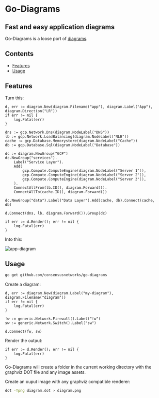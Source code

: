 # Go-Diagrams

## Fast and easy application diagrams

Go-Diagrams is a loose port of [diagrams](https://github.com/mingrammer/diagrams).

## Contents

- [Features](#features)
- [Usage](#usage)

## Features

Turn this:

```golang
d, err := diagram.New(diagram.Filename("app"), diagram.Label("App"), diagram.Direction("LR"))
if err != nil {
    log.Fatal(err)
}

dns := gcp.Network.Dns(diagram.NodeLabel("DNS"))
lb := gcp.Network.LoadBalancing(diagram.NodeLabel("NLB"))
cache := gcp.Database.Memorystore(diagram.NodeLabel("Cache"))
db := gcp.Database.Sql(diagram.NodeLabel("Database"))

dc := diagram.NewGroup("GCP")
dc.NewGroup("services").
    Label("Service Layer").
    Add(
        gcp.Compute.ComputeEngine(diagram.NodeLabel("Server 1")),
        gcp.Compute.ComputeEngine(diagram.NodeLabel("Server 2")),
        gcp.Compute.ComputeEngine(diagram.NodeLabel("Server 3")),
    ).
    ConnectAllFrom(lb.ID(), diagram.Forward()).
    ConnectAllTo(cache.ID(), diagram.Forward())

dc.NewGroup("data").Label("Data Layer").Add(cache, db).Connect(cache, db)

d.Connect(dns, lb, diagram.Forward()).Group(dc)

if err := d.Render(); err != nil {
    log.Fatal(err)
}
```

Into this:

![app-diagram](images/app-diagram.png)

## Usage

```sh
go get github.com/consensusnetworks/go-diagrams
```

Create a diagram:

```golang
d, err := diagram.New(diagram.Label("my-diagram"), diagram.Filename("diagram"))
if err != nil {
    log.Fatal(err)
}

fw := generic.Network.Firewall().Label("fw")
sw := generic.Network.Switch().Label("sw")

d.Connect(fw, sw)
```

Render the output:

```golang
if err := d.Render(); err != nil {
    log.Fatal(err)
}
```

Go-Diagrams will create a folder in the current working directory with the graphviz DOT file and any image assets.

Create an ouput image with any graphviz compatible renderer:

```sh
dot -Tpng diagram.dot > diagram.png
```
